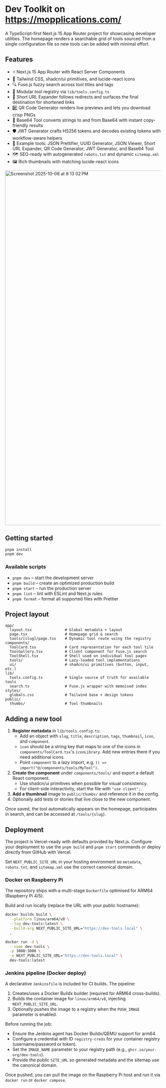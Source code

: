 # Dev Toolkit on https://mopplications.com/

A TypeScript-first Next.js 15 App Router project for showcasing developer utilities. The homepage renders a searchable grid of tools sourced from a single configuration file so new tools can be added with minimal effort.

## Features

- ⚡️ Next.js 15 App Router with React Server Components
- 🎨 Tailwind CSS, shadcn/ui primitives, and lucide-react icons
- 🔍 Fuse.js fuzzy search across tool titles and tags
- 🧱 Modular tool registry via `lib/tools.config.ts`
- 🔗 Short URL Expander follows redirects and surfaces the final destination for shortened links
- #️⃣ QR Code Generator renders live previews and lets you download crisp PNGs
- 🧮 Base64 Tool converts strings to and from Base64 with instant copy-friendly results
- 🛡️ JWT Generator crafts HS256 tokens and decodes existing tokens with workflow-aware helpers
- 🧰 Example tools: JSON Prettifier, UUID Generator, JSON Viewer, Short URL Expander, QR Code Generator, JWT Generator, and Base64 Tool
- 🗺️ SEO-ready with autogenerated `robots.txt` and dynamic `sitemap.xml`
- 🖼️ Rich thumbnails with matching lucide-react icons

<img width="1762" height="1146" alt="Screenshot 2025-10-08 at 8 13 02 PM" src="https://github.com/user-attachments/assets/6b5de294-4e74-40e1-9df3-7683dd6764c8" />



## Getting started

```bash
pnpm install
pnpm dev
```

### Available scripts

- `pnpm dev` – start the development server
- `pnpm build` – create an optimized production build
- `pnpm start` – run the production server
- `pnpm lint` – lint with ESLint and Next.js rules
- `pnpm format` – format all supported files with Prettier

## Project layout

```
app/
  layout.tsx               # Global metadata + layout
  page.tsx                 # Homepage grid & search
  tools/[slug]/page.tsx    # Dynamic tool route using the registry
components/
  ToolCard.tsx             # Card representation for each tool tile
  ToolGallery.tsx          # Client component for Fuse.js search
  ToolShell.tsx            # Shell used on individual tool pages
  tools/                   # Lazy-loaded tool implementations
  ui/                      # shadcn/ui primitives (button, input, etc.)
lib/
  tools.config.ts          # Single source of truth for available tools
  search.ts                # Fuse.js wrapper with memoised index
styles/
  globals.css              # Tailwind base + design tokens
public/
  thumbs/                  # Tool thumbnails
```

## Adding a new tool

1. **Register metadata** in `lib/tools.config.ts`:
   - Add an object with `slug`, `title`, `description`, `tags`, `thumbnail`, `icon`, and `component`.
   - `icon` should be a string key that maps to one of the icons in `components/ToolCard.tsx`'s `iconLibrary`. Add new entries there if you need additional icons.
   - Point `component` to a lazy import, e.g. `() => import("@/components/tools/MyTool")`.
2. **Create the component** under `components/tools/` and export a default React component.
   - Use shadcn/ui primitives when possible for visual consistency.
   - For client-side interactivity, start the file with `"use client";`.
3. **Add a thumbnail** image to `public/thumbs/` and reference it in the config.
4. Optionally add tests or stories that live close to the new component.

Once saved, the tool automatically appears on the homepage, participates in search, and can be accessed at `/tools/{slug}`.

## Deployment

The project is Vercel-ready with defaults provided by Next.js. Configure your deployment to use the `pnpm build` and `pnpm start` commands or deploy directly from GitHub with Vercel.

Set `NEXT_PUBLIC_SITE_URL` in your hosting environment so `metadata`, `robots.txt`, and `sitemap.xml` use the correct canonical domain.

### Docker on Raspberry Pi

The repository ships with a multi-stage `Dockerfile` optimised for ARM64 (Raspberry Pi 4/5).

Build and run locally (replace the URL with your public hostname):

```bash
docker buildx build \
  --platform linux/arm64/v8 \
  --tag dev-tools:latest \
  --build-arg NEXT_PUBLIC_SITE_URL="https://dev-tools.local" \
  .

docker run -d \
  --name dev-tools \
  -p 3000:3000 \
  -e NEXT_PUBLIC_SITE_URL="https://dev-tools.local" \
  dev-tools:latest
```

### Jenkins pipeline (Docker deploy)

A declarative `Jenkinsfile` is included for CI builds. The pipeline:

1. Creates/uses a Docker Buildx builder (required for ARM64 cross-builds).
2. Builds the container image for `linux/arm64/v8`, injecting `NEXT_PUBLIC_SITE_URL`.
3. Optionally pushes the image to a registry when the `PUSH_IMAGE` parameter is enabled.

Before running the job:

- Ensure the Jenkins agent has Docker Buildx/QEMU support for arm64.
- Configure a credential with ID `registry-creds` for your container registry (username/password or token).
- Set the `IMAGE_NAME` parameter to your registry path (e.g., `ghcr.io/your-org/dev-tools`).
- Provide the public `SITE_URL` so generated metadata and the sitemap use the canonical domain.

Once pushed, you can pull the image on the Raspberry Pi host and run it via `docker run` or `docker compose`.
